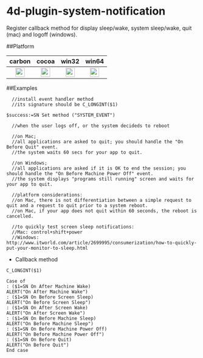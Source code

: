# 4d-plugin-system-notification
Register callback method for display sleep/wake, system sleep/wake, quit (mac) and logoff (windows).

##Platform

| carbon | cocoa | win32 | win64 |
|:------:|:-----:|:---------:|:---------:|
|<img src="https://cloud.githubusercontent.com/assets/1725068/22371562/1b091f0a-e4db-11e6-8458-8653954a7cce.png" width="24" height="24" />|<img src="https://cloud.githubusercontent.com/assets/1725068/22371562/1b091f0a-e4db-11e6-8458-8653954a7cce.png" width="24" height="24" />|<img src="https://cloud.githubusercontent.com/assets/1725068/22371562/1b091f0a-e4db-11e6-8458-8653954a7cce.png" width="24" height="24" />|<img src="https://cloud.githubusercontent.com/assets/1725068/22371562/1b091f0a-e4db-11e6-8458-8653954a7cce.png" width="24" height="24" />|

##Examples

```
  //install event handler method
  //its signature should be C_LONGINT($1)

$success:=SN Set method ("SYSTEM_EVENT")

  //when the user logs off, or the system decideds to reboot

  //on Mac;
  //all applications are asked to quit; you should handle the "On Before Quit" event.
  //the system waits 60 secs for your app to quit.

  //on Windows;
  //all applications are asked if it is OK to end the session; you should handle the "On Before Machine Power Off" event.
  //the system displays "programs still running" screen and waits for your app to quit.

  //platform considerations:
  //on Mac, there is not differentiation between a simple request to quit and a request to quit prior to a system reboot.
  //on Mac, if your app does not quit within 60 seconds, the reboot is cancelled.

  //to quickly test screen sleep notifications:
  //Mac: control+shift+power
  //Windows: http://www.itworld.com/article/2699995/consumerization/how-to-quickly-put-your-monitor-to-sleep.html
  ```
  
* Callback method

```
C_LONGINT($1)

Case of 
: ($1=SN On After Machine Wake)
ALERT("On After Machine Wake")
: ($1=SN On Before Screen Sleep)
ALERT("On Before Screen Sleep")
: ($1=SN On After Screen Wake)
ALERT("On After Screen Wake")
: ($1=SN On Before Machine Sleep)
ALERT("On Before Machine Sleep")
: ($1=SN On Before Machine Power Off)
ALERT("On Before Machine Power Off")
: ($1=SN On Before Quit)
ALERT("On Before Quit")
End case 
```
